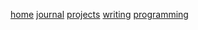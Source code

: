 [home](index.html) [journal](journal.html) [projects](projects.html) [writing](writing.html) [programming](programming.html)